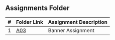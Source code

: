 ##  Assignments Folder

|   #   | Folder Link | Assignment Description |
| :---: | ----------- | ---------------------- |
|   1    |     [A03](./A03)        |Banner Assignment                        |

